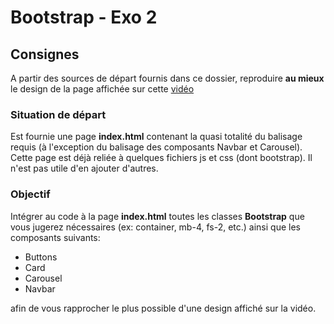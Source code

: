 # Bootstrap - Exo 2

## Consignes
A partir des sources de départ fournis dans ce dossier, reproduire __au mieux__ le design de la page affichée sur cette [vidéo](https://youtu.be/WGkXfbnbWf8)

### Situation de départ
Est fournie une page __index.html__ contenant la quasi totalité du balisage requis (à l'exception du balisage des composants Navbar et Carousel).
Cette page est déjà reliée à quelques fichiers js et css (dont bootstrap). Il n'est pas utile d'en ajouter d'autres.

### Objectif
Intégrer au code à la page __index.html__ toutes les classes __Bootstrap__ que vous jugerez nécessaires (ex: container, mb-4, fs-2, etc.) ainsi que les composants suivants:
- Buttons
- Card
- Carousel
- Navbar

afin de vous rapprocher le plus possible d'une design affiché sur la vidéo.
